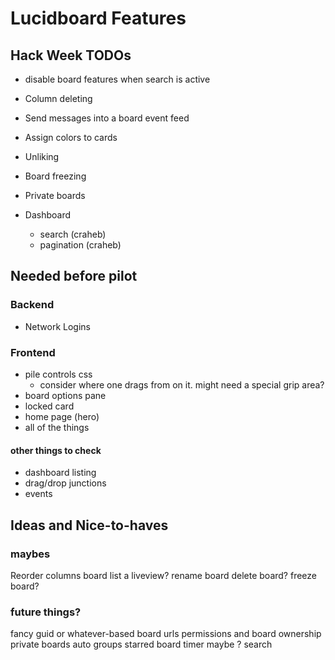 Lucidboard Features
===================

## Hack Week TODOs

- disable board features when search is active

- Column deleting

- Send messages into a board event feed
- Assign colors to cards
- Unliking
- Board freezing
- Private boards

- Dashboard
  - search (craheb)
  - pagination (craheb)

## Needed before pilot

### Backend

* Network Logins

### Frontend

* pile controls css
  * consider where one drags from on it. might need a special grip area?
* board options pane
* locked card
* home page (hero)
* all of the things

#### other things to check

* dashboard listing
* drag/drop junctions
* events

## Ideas and Nice-to-haves


### maybes

Reorder columns
board list a liveview?
rename board
delete board?
freeze board?


### future things?

fancy guid or whatever-based board urls
permissions and board ownership
private boards
auto groups
starred board
timer maybe ?
search
